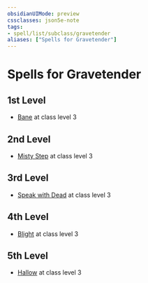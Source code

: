 ```yaml
---
obsidianUIMode: preview
cssclasses: json5e-note
tags:
- spell/list/subclass/gravetender
aliases: ["Spells for Gravetender"]
---
```

# Spells for Gravetender

## 1st Level

- [Bane](bane "PHB") at class level 3

## 2nd Level

- [Misty Step](misty-step "PHB") at class level 3

## 3rd Level

- [Speak with Dead](speak-with-dead "PHB") at class level 3

## 4th Level

- [Blight](blight "PHB") at class level 3

## 5th Level

- [Hallow](hallow "PHB") at class level 3